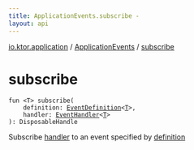 ```yaml
---
title: ApplicationEvents.subscribe - 
layout: api
---
```


<div class='api-docs-breadcrumbs'><a href="../index.html">io.ktor.application</a> / <a href="index.html">ApplicationEvents</a> / <a href="./subscribe.html">subscribe</a></div>

# subscribe

<div class="signature"><code><span class="keyword">fun </span><span class="symbol">&lt;</span><span class="identifier">T</span><span class="symbol">&gt;</span> <span class="identifier">subscribe</span><span class="symbol">(</span><br/>&nbsp;&nbsp;&nbsp;&nbsp;<span class="parameterName" id="io.ktor.application.ApplicationEvents$subscribe(io.ktor.application.EventDefinition((io.ktor.application.ApplicationEvents.subscribe.T)), kotlin.Function1((io.ktor.application.ApplicationEvents.subscribe.T, kotlin.Unit)))/definition">definition</span><span class="symbol">:</span>&nbsp;<a href="../-event-definition/index.html"><span class="identifier">EventDefinition</span></a><span class="symbol">&lt;</span><a href="subscribe.html#T"><span class="identifier">T</span></a><span class="symbol">&gt;</span><span class="symbol">, </span><br/>&nbsp;&nbsp;&nbsp;&nbsp;<span class="parameterName" id="io.ktor.application.ApplicationEvents$subscribe(io.ktor.application.EventDefinition((io.ktor.application.ApplicationEvents.subscribe.T)), kotlin.Function1((io.ktor.application.ApplicationEvents.subscribe.T, kotlin.Unit)))/handler">handler</span><span class="symbol">:</span>&nbsp;<a href="../-event-handler.html"><span class="identifier">EventHandler</span></a><span class="symbol">&lt;</span><a href="subscribe.html#T"><span class="identifier">T</span></a><span class="symbol">&gt;</span><br/><span class="symbol">)</span><span class="symbol">: </span><span class="identifier">DisposableHandle</span></code></div>

Subscribe <a href="subscribe.html#io.ktor.application.ApplicationEvents$subscribe(io.ktor.application.EventDefinition((io.ktor.application.ApplicationEvents.subscribe.T)), kotlin.Function1((io.ktor.application.ApplicationEvents.subscribe.T, kotlin.Unit)))/handler">handler</a> to an event specified by <a href="subscribe.html#io.ktor.application.ApplicationEvents$subscribe(io.ktor.application.EventDefinition((io.ktor.application.ApplicationEvents.subscribe.T)), kotlin.Function1((io.ktor.application.ApplicationEvents.subscribe.T, kotlin.Unit)))/definition">definition</a>

